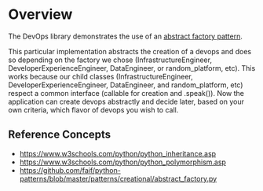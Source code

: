 # Overview

The DevOps library demonstrates the use of an [abstract factory pattern](https://github.com/faif/python-patterns/blob/master/patterns/creational/abstract_factory.py).

This particular implementation abstracts the creation of a devops and
does so depending on the factory we chose (InfrastructureEngineer, 
DeveloperExperienceEngineer, DataEngineer, or random_platform, etc).
This works because our child classes (InfrastructureEngineer, 
DeveloperExperienceEngineer, DataEngineer, and random_platform, etc) 
respect a common interface (callable for creation and .speak()).
Now the application can create devops abstractly and decide later,
based on your own criteria, which flavor of devops you wish to call.

## Reference Concepts

- https://www.w3schools.com/python/python_inheritance.asp
- https://www.w3schools.com/python/python_polymorphism.asp
- https://github.com/faif/python-patterns/blob/master/patterns/creational/abstract_factory.py
